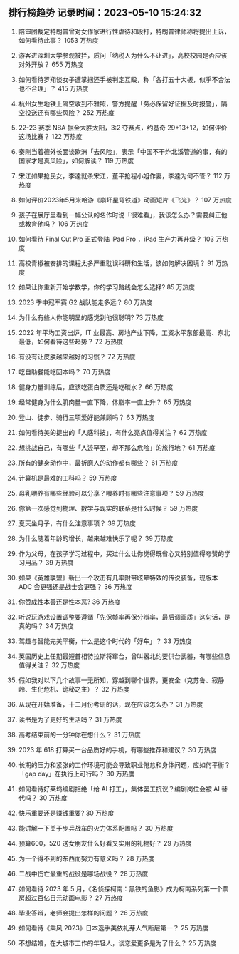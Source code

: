
## 排行榜趋势 记录时间：2023-05-10 15:24:32
  
  1. 陪审团裁定特朗普曾对女作家进行性虐待和殴打，特朗普律师称将提出上诉，如何看待此事？ 1053 万热度
    
  2. 游客进深圳大学参观被拦，质问「纳税人为什么不让进」，高校校园是否应该对外开放？ 655 万热度
    
  3. 如何看待罗翔谈女子遭掌掴还手被判定互殴，称「各打五十大板，似乎不合法也不合理」？ 415 万热度
    
  4. 杭州女生地铁上隔空收到不雅照，警方提醒「务必保留好证据及时报警」，隔空投送还有哪些风险？ 252 万热度
    
  5. 22-23 赛季 NBA 掘金大胜太阳，3:2 夺赛点，约基奇 29+13+12，如何评价这场比赛？ 122 万热度
    
  6. 秦刚当着德外长面谈欧洲「去风险」，表示「中国不干炸北溪管道的事，有的国家才是真风险」，如何解读？ 119 万热度
    
  7. 宋江如果抢民女，李逵就杀宋江，董平抢程小姐作妻，李逵为何不管？ 112 万热度
    
  8. 如何评价2023年5月米哈游《崩坏星穹铁道》动画短片《飞光》？ 107 万热度
    
  9. 孩子在展厅里看到一幅公认的名作时说「很难看」，我该怎么办？需要纠正他或教育他吗？ 106 万热度
    
  10. 如何看待 Final Cut Pro 正式登陆 iPad Pro ​​​，iPad 生产力再升级？ 103 万热度
    
  11. 高校青椒被安排的课程太多严重耽误科研和生活，该如何解决困境？ 91 万热度
    
  12. 如果让你重新开始学数学，你的学习路线会怎么选择? 85 万热度
    
  13. 2023 季中冠军赛 G2 战队能走多远？ 80 万热度
    
  14. 为什么有些人你能明显的感觉到他很聪明? 73 万热度
    
  15. 2022 年平均工资出炉，IT 业最高、房地产业下降，工资水平东部最高、东北最低，如何看待这些趋势？ 72 万热度
    
  16. 有没有让皮肤越来越好的习惯？ 72 万热度
    
  17. 吃自助餐能吃回本吗？ 70 万热度
    
  18. 健身力量训练后，应该吃蛋白质还是吃碳水？ 66 万热度
    
  19. 经常健身为什么肌肉量一直下降，体脂率一直上升？ 65 万热度
    
  20. 登山、徒步、骑行三项爱好能兼顾吗？ 63 万热度
    
  21. 如何看待美的提出的「人感科技」，有什么亮点值得关注？ 62 万热度
    
  22. 想挑战自己，有哪些「人迹罕至，却不那么危险」的旅行地？ 61 万热度
    
  23. 所有的健身动作中，最折磨人的动作都有哪些？ 61 万热度
    
  24. 计算机是最难的工科吗？ 59 万热度
    
  25. 母乳喂养有哪些经验可以分享？喂养时有哪些注意事项？ 59 万热度
    
  26. 你第一次感觉到物理、数学与现实的联系是什么时候？ 59 万热度
    
  27. 夏天坐月子，有什么注意事项？ 39 万热度
    
  28. 为什么随着年龄的增长，越来越难快乐了呢？ 39 万热度
    
  29. 作为父母，在孩子学习过程中，买过什么让你觉得既省心又特别值得夸赞的学习用品？ 39 万热度
    
  30. 如果《英雄联盟》新出一个攻击有几率附带眩晕特效的传说装备，现版本 ADC 会更强还是战士会更强？ 36 万热度
    
  31. 你赞成性本善还是性本恶? 36 万热度
    
  32. 听说玩游戏设置调整要遵循「先保帧率再保分辨率，最后调画质」这句话，是真的吗？ 34 万热度
    
  33. 驾趣与智能完美平衡，什么是这个时代的「好车」？ 33 万热度
    
  34. 英国历史上任期最短首相特拉斯将窜台，曾叫嚣北约要供台武器，有哪些信息值得关注？ 32 万热度
    
  35. 假如我对以下几个故事一无所知，穿越到哪个世界，更安全（克苏鲁、寂静岭、生化危机、诡秘之主）？ 32 万热度
    
  36. 从现在开始准备，十二月份考研的话，现在应该怎么办？ 31 万热度
    
  37. 读书是为了更好的生活吗？ 31 万热度
    
  38. 高考结束前的一分钟你在想什么？ 31 万热度
    
  39. 2023 年 618 打算买一台品质好的手机，有哪些推荐和建议？ 30 万热度
    
  40. 长期的压力和紧张的工作环境可能会导致职业倦怠和身体问题，应如何平衡？「gap day」在执行上可行吗？ 30 万热度
    
  41. 如何看待好莱坞编剧拒绝「给 AI 打工」，集体罢工抗议？编剧岗位会被 AI 替代吗？ 30 万热度
    
  42. 快乐重要还是赚钱重要? 30 万热度
    
  43. 能讲解一下关于步兵战车的火力体系配置吗？ 30 万热度
    
  44. 预算600，520 送女朋友什么好看又实用的礼物好？ 29 万热度
    
  45. 为一个得不到的东西而努力有意义吗？ 28 万热度
    
  46. 二战中伤亡最重的战役是哪场战役？ 28 万热度
    
  47. 如何看待 2023 年 5 月，《名侦探柯南：黑铁的鱼影》成为柯南系列第一个票房超过百亿日元动画电影？ 27 万热度
    
  48. 毕业答辩，老师会提出怎样的问题？ 26 万热度
    
  49. 如何看待《乘风 2023》日本选手美依礼芽人气断层第一？ 25 万热度
    
  50. 不想结婚，在大城市工作的年轻人，谈恋爱更多是为了什么？ 25 万热度
    